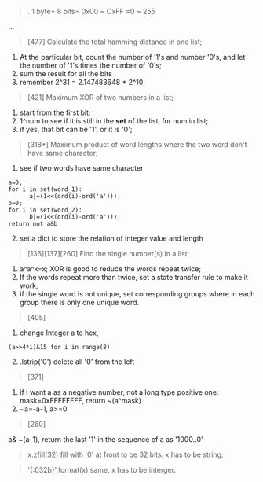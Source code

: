 >. 1 byte= 8 bits= 0x00 ~ OxFF =0 ~ 255

...

> [477] Calculate the total hamming distance in one list;

1. At the particular bit, count the number of '1's and number '0's, and let the number of '1's times the number of '0's;
2. sum the result for all the bits
3. remember 2^31 = 2.147483648 * 2^10;

> [421] Maximum XOR of two numbers in a list;

1. start from the first bit;
2. 1^num to see if it is still in the **set** of the list, for num in list;
3. if yes, that bit can be '1', or it is '0';

> [318*] Maximum product of word lengths where the two word don't have same character;

1. see if two words have same character
```
a=0;
for i in set(word_1):
      a|=(1<<(ord(i)-ord('a')));
b=0;
for i in set(word_2):
      b|=(1<<(ord(i)-ord('a')));
return not a&b    
```
2. set a dict to store the relation of integer value and length

> [136][137][260] Find the single number(s) in a list;

1. a^a^x=x; XOR is good to reduce the words repeat twice;
2. If the words repeat more than twice, set a state transfer rule to make it work;
3. if the single word is not unique, set corresponding groups where in each group there is only one unique word.





> [405]

1. change Integer a to hex,
```
(a>>4*i)&15 for i in range(8)
```
2. .lstrip('0')  delete all '0' from the left

> [371]

1. if I want a as a negative number, not a long type positive one:
mask=0xFFFFFFFF, return ~(a^mask)
2. ~a=-a-1, a>=0

> [260]

a& ~(a-1), return the last '1' in the sequence of a as '1000..0'



>x.zfill(32) fill with '0' at front to be 32 bits. x has to be string;

>'{:032b}'.format(x) same, x has to be interger.
